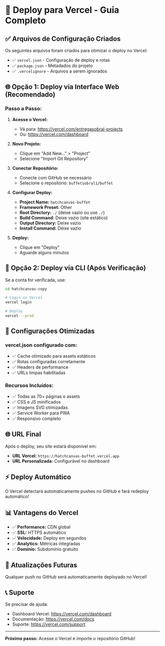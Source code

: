 # 🚀 Deploy para Vercel - Guia Completo

## ✅ Arquivos de Configuração Criados

Os seguintes arquivos foram criados para otimizar o deploy no Vercel:

- ✅ `vercel.json` - Configuração de deploy e rotas
- ✅ `package.json` - Metadados do projeto
- ✅ `.vercelignore` - Arquivos a serem ignorados

## 🌐 Opção 1: Deploy via Interface Web (Recomendado)

### Passo a Passo:

1. **Acesse o Vercel:**
   - Vá para: https://vercel.com/entregasobral-projects
   - Ou: https://vercel.com/dashboard

2. **Novo Projeto:**
   - Clique em "Add New..." > "Project"
   - Selecione "Import Git Repository"

3. **Conectar Repositório:**
   - Conecte com GitHub se necessário
   - Selecione o repositório: `buffetsobral1/buffet`

4. **Configurar Deploy:**
   - **Project Name:** `hatchcanvas-buffet`
   - **Framework Preset:** Other
   - **Root Directory:** `./` (deixe vazio ou use `./`)
   - **Build Command:** Deixe vazio (site estático)
   - **Output Directory:** Deixe vazio
   - **Install Command:** Deixe vazio

5. **Deploy:**
   - Clique em "Deploy"
   - Aguarde alguns minutos

## 🚀 Opção 2: Deploy via CLI (Após Verificação)

Se a conta for verificada, use:

```bash
cd hatchcanvas-copy

# Login no Vercel
vercel login

# Deploy
vercel --prod
```

## 🔧 Configurações Otimizadas

### vercel.json configurado com:
- ✅ Cache otimizado para assets estáticos
- ✅ Rotas configuradas corretamente
- ✅ Headers de performance
- ✅ URLs limpas habilitadas

### Recursos Incluídos:
- ✅ Todas as 70+ páginas e assets
- ✅ CSS e JS minificados
- ✅ Imagens SVG otimizadas
- ✅ Service Worker para PWA
- ✅ Responsivo completo

## 🌐 URL Final

Após o deploy, seu site estará disponível em:
- **URL Vercel:** `https://hatchcanvas-buffet.vercel.app`
- **URL Personalizada:** Configurável no dashboard

## ⚡ Deploy Automático

O Vercel detectará automaticamente pushes no GitHub e fará redeploy automático!

## 📊 Vantagens do Vercel

- ✅ **Performance:** CDN global
- ✅ **SSL:** HTTPS automático
- ✅ **Velocidade:** Deploy em segundos
- ✅ **Analytics:** Métricas integradas
- ✅ **Domínio:** Subdomínio gratuito

## 🔄 Atualizações Futuras

Qualquer push no GitHub será automaticamente deployado no Vercel!

## 📞 Suporte

Se precisar de ajuda:
- Dashboard Vercel: https://vercel.com/dashboard
- Documentação: https://vercel.com/docs
- Suporte: https://vercel.com/support

---

**Próximo passo:** Acesse o Vercel e importe o repositório GitHub!